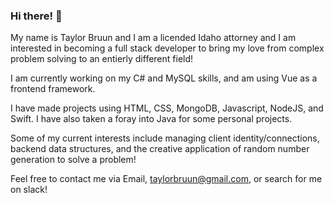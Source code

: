 ### Hi there! 👋

My name is Taylor Bruun and I am a licended Idaho attorney and I am interested in becoming a full stack developer to bring my love from complex problem solving to an entierly different field! 

I am currently working on my C# and MySQL skills, and am using Vue as a frontend framework.

I have made projects using HTML, CSS, MongoDB, Javascript, NodeJS, and Swift. I have also taken a foray into Java for some personal projects.

Some of my current interests include managing client identity/connections, backend data structures, and the creative application of random number generation to solve a problem! 

Feel free to contact me via Email, taylorbruun@gmail.com, or search for me on slack! 

<!--
**TaylorBruun/TaylorBruun** is a ✨ _special_ ✨ repository because its `README.md` (this file) appears on your GitHub profile.

Here are some ideas to get you started:

- 🔭 I’m currently working on ...
- 🌱 I’m currently learning ...
- 👯 I’m looking to collaborate on ...
- 🤔 I’m looking for help with ...
- 💬 Ask me about ...
- 📫 How to reach me: ...
- 😄 Pronouns: ...
- ⚡ Fun fact: ...
-->

